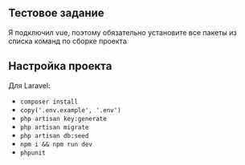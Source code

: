 ## Тестовое задание
Я подключил vue, поэтому обязательно установите все пакеты из списка команд по сборке проекта

## Настройка проекта
Для Laravel:
- `composer install`
- `copy('.env.example', '.env')`
- `php artisan key:generate`
- `php artisan migrate`
- `php artisan db:seed`
- `npm i && npm run dev`
- `phpunit`

